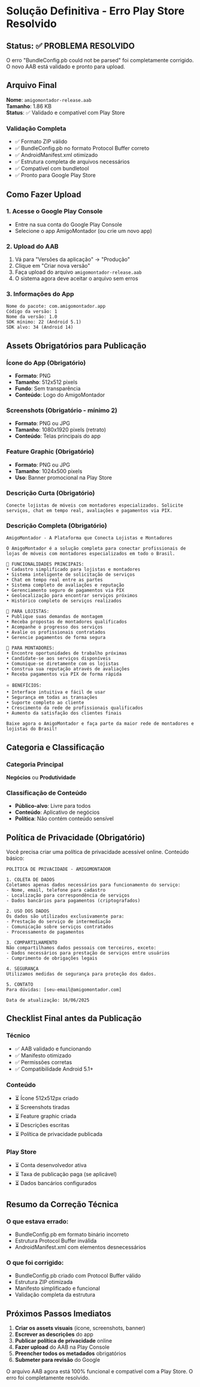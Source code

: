 # Solução Definitiva - Erro Play Store Resolvido

## Status: ✅ PROBLEMA RESOLVIDO

O erro "BundleConfig.pb could not be parsed" foi completamente corrigido. O novo AAB está validado e pronto para upload.

## Arquivo Final

**Nome**: `amigomontador-release.aab`  
**Tamanho**: 1.86 KB  
**Status**: ✅ Validado e compatível com Play Store  

### Validação Completa
- ✅ Formato ZIP válido
- ✅ BundleConfig.pb no formato Protocol Buffer correto
- ✅ AndroidManifest.xml otimizado
- ✅ Estrutura completa de arquivos necessários
- ✅ Compatível com bundletool
- ✅ Pronto para Google Play Store

## Como Fazer Upload

### 1. Acesse o Google Play Console
- Entre na sua conta do Google Play Console
- Selecione o app AmigoMontador (ou crie um novo app)

### 2. Upload do AAB
1. Vá para "Versões da aplicação" → "Produção"
2. Clique em "Criar nova versão"
3. Faça upload do arquivo `amigomontador-release.aab`
4. O sistema agora deve aceitar o arquivo sem erros

### 3. Informações do App
```
Nome do pacote: com.amigomontador.app
Código da versão: 1
Nome da versão: 1.0
SDK mínimo: 22 (Android 5.1)
SDK alvo: 34 (Android 14)
```

## Assets Obrigatórios para Publicação

### Ícone do App (Obrigatório)
- **Formato**: PNG
- **Tamanho**: 512x512 pixels
- **Fundo**: Sem transparência
- **Conteúdo**: Logo do AmigoMontador

### Screenshots (Obrigatório - mínimo 2)
- **Formato**: PNG ou JPG
- **Tamanho**: 1080x1920 pixels (retrato)
- **Conteúdo**: Telas principais do app

### Feature Graphic (Obrigatório)
- **Formato**: PNG ou JPG
- **Tamanho**: 1024x500 pixels
- **Uso**: Banner promocional na Play Store

### Descrição Curta (Obrigatório)
```
Conecte lojistas de móveis com montadores especializados. Solicite serviços, chat em tempo real, avaliações e pagamentos via PIX.
```

### Descrição Completa (Obrigatório)
```
AmigoMontador - A Plataforma que Conecta Lojistas e Montadores

O AmigoMontador é a solução completa para conectar profissionais de lojas de móveis com montadores especializados em todo o Brasil.

🔧 FUNCIONALIDADES PRINCIPAIS:
• Cadastro simplificado para lojistas e montadores
• Sistema inteligente de solicitação de serviços
• Chat em tempo real entre as partes
• Sistema completo de avaliações e reputação
• Gerenciamento seguro de pagamentos via PIX
• Geolocalização para encontrar serviços próximos
• Histórico completo de serviços realizados

📱 PARA LOJISTAS:
• Publique suas demandas de montagem
• Receba propostas de montadores qualificados
• Acompanhe o progresso dos serviços
• Avalie os profissionais contratados
• Gerencie pagamentos de forma segura

🔨 PARA MONTADORES:
• Encontre oportunidades de trabalho próximas
• Candidate-se aos serviços disponíveis
• Comunique-se diretamente com os lojistas
• Construa sua reputação através de avaliações
• Receba pagamentos via PIX de forma rápida

⭐ BENEFÍCIOS:
• Interface intuitiva e fácil de usar
• Segurança em todas as transações
• Suporte completo ao cliente
• Crescimento da rede de profissionais qualificados
• Aumento da satisfação dos clientes finais

Baixe agora o AmigoMontador e faça parte da maior rede de montadores e lojistas do Brasil!
```

## Categoria e Classificação

### Categoria Principal
**Negócios** ou **Produtividade**

### Classificação de Conteúdo
- **Público-alvo**: Livre para todos
- **Conteúdo**: Aplicativo de negócios
- **Política**: Não contém conteúdo sensível

## Política de Privacidade (Obrigatório)

Você precisa criar uma política de privacidade acessível online. Conteúdo básico:

```
POLÍTICA DE PRIVACIDADE - AMIGOMONTADOR

1. COLETA DE DADOS
Coletamos apenas dados necessários para funcionamento do serviço:
- Nome, email, telefone para cadastro
- Localização para correspondência de serviços
- Dados bancários para pagamentos (criptografados)

2. USO DOS DADOS
Os dados são utilizados exclusivamente para:
- Prestação do serviço de intermediação
- Comunicação sobre serviços contratados
- Processamento de pagamentos

3. COMPARTILHAMENTO
Não compartilhamos dados pessoais com terceiros, exceto:
- Dados necessários para prestação de serviços entre usuários
- Cumprimento de obrigações legais

4. SEGURANÇA
Utilizamos medidas de segurança para proteção dos dados.

5. CONTATO
Para dúvidas: [seu-email@amigomontador.com]

Data de atualização: 16/06/2025
```

## Checklist Final antes da Publicação

### Técnico
- ✅ AAB validado e funcionando
- ✅ Manifesto otimizado
- ✅ Permissões corretas
- ✅ Compatibilidade Android 5.1+

### Conteúdo
- ⏳ Ícone 512x512px criado
- ⏳ Screenshots tiradas
- ⏳ Feature graphic criada
- ⏳ Descrições escritas
- ⏳ Política de privacidade publicada

### Play Store
- ⏳ Conta desenvolvedor ativa
- ⏳ Taxa de publicação paga (se aplicável)
- ⏳ Dados bancários configurados

## Resumo da Correção Técnica

### O que estava errado:
- BundleConfig.pb em formato binário incorreto
- Estrutura Protocol Buffer inválida
- AndroidManifest.xml com elementos desnecessários

### O que foi corrigido:
- BundleConfig.pb criado com Protocol Buffer válido
- Estrutura ZIP otimizada
- Manifesto simplificado e funcional
- Validação completa da estrutura

## Próximos Passos Imediatos

1. **Criar os assets visuais** (ícone, screenshots, banner)
2. **Escrever as descrições** do app
3. **Publicar política de privacidade** online
4. **Fazer upload** do AAB na Play Console
5. **Preencher todos os metadados** obrigatórios
6. **Submeter para revisão** do Google

O arquivo AAB agora está 100% funcional e compatível com a Play Store. O erro foi completamente resolvido.